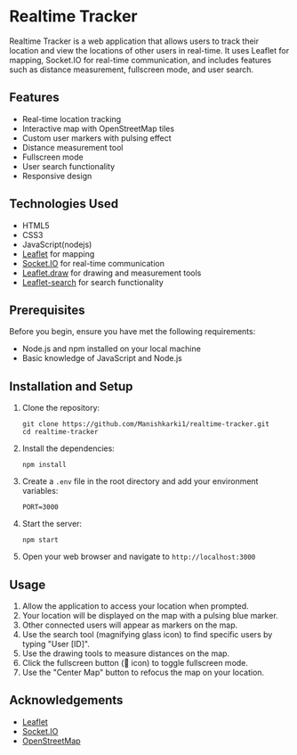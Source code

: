 # Realtime Tracker

Realtime Tracker is a web application that allows users to track their location and view the locations of other users in real-time. It uses Leaflet for mapping, Socket.IO for real-time communication, and includes features such as distance measurement, fullscreen mode, and user search.

## Features

- Real-time location tracking
- Interactive map with OpenStreetMap tiles
- Custom user markers with pulsing effect
- Distance measurement tool
- Fullscreen mode
- User search functionality
- Responsive design

## Technologies Used

- HTML5
- CSS3
- JavaScript(nodejs)
- [Leaflet](https://leafletjs.com/) for mapping
- [Socket.IO](https://socket.io/) for real-time communication
- [Leaflet.draw](https://github.com/Leaflet/Leaflet.draw) for drawing and measurement tools
- [Leaflet-search](https://github.com/stefanocudini/leaflet-search) for search functionality

## Prerequisites

Before you begin, ensure you have met the following requirements:

- Node.js and npm installed on your local machine
- Basic knowledge of JavaScript and Node.js

## Installation and Setup

1. Clone the repository:

   ```
   git clone https://github.com/Manishkarki1/realtime-tracker.git
   cd realtime-tracker
   ```

2. Install the dependencies:

   ```
   npm install
   ```

3. Create a `.env` file in the root directory and add your environment variables:

   ```
   PORT=3000
   ```

4. Start the server:

   ```
   npm start
   ```

5. Open your web browser and navigate to `http://localhost:3000`

## Usage

1. Allow the application to access your location when prompted.
2. Your location will be displayed on the map with a pulsing blue marker.
3. Other connected users will appear as markers on the map.
4. Use the search tool (magnifying glass icon) to find specific users by typing "User [ID]".
5. Use the drawing tools to measure distances on the map.
6. Click the fullscreen button (🔎 icon) to toggle fullscreen mode.
7. Use the "Center Map" button to refocus the map on your location.

## Acknowledgements

- [Leaflet](https://leafletjs.com/)
- [Socket.IO](https://socket.io/)
- [OpenStreetMap](https://www.openstreetmap.org/)
